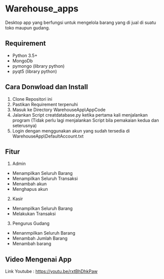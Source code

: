 # Warehouse_apps
Desktop app yang berfungsi untuk mengelola barang yang di jual di suatu toko maupun gudang.

## Requirement
- Python 3.5+
- MongoDb
- pymongo (library python) 
- pyqt5 (library python)

## Cara Donwload dan Install
1. Clone Repositori ini
2. Pastikan Requirement terpenuhi
3. Masuk ke Directory WarehouseApp\AppCode
4. Jalankan Script creatdatabase.py ketika pertama kali menjalankan program (Tidak perlu lagi menjalankan Script bila pemakaian kedua dan seterusnya)
5. Login dengan menggunakan akun yang sudah tersedia di WarehouseApp\DefaultAccount.txt

## Fitur
1. Admin
- Menampilkan Seluruh Barang
- Menampilkan Seluruh Transaksi
- Menambah akun
- Menghapus akun
2. Kasir
- Menampilkan Seluruh Barang
- Melakukan Transaksi
3. Pengurus Gudang
- Menanmpilkan Seluruh Barang
- Menambah Jumlah Barang
- Menambah barang

## Video Mengenai App
Link Youtube : https://youtu.be/rxtBhDhkPaw
